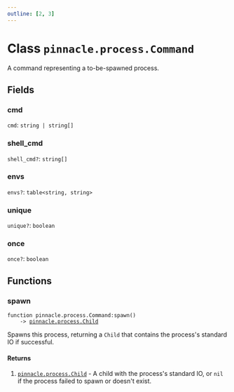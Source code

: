 ```yaml
---
outline: [2, 3]
---
```


# Class `pinnacle.process.Command`


A command representing a to-be-spawned process.

## Fields

### cmd

`cmd`: <code>string | string[]</code>



### shell_cmd <Badge type="danger" text="nullable" />

`shell_cmd?`: <code>string[]</code>



### envs <Badge type="danger" text="nullable" />

`envs?`: <code>table&lt;string, string></code>



### unique <Badge type="danger" text="nullable" />

`unique?`: <code>boolean</code>



### once <Badge type="danger" text="nullable" />

`once?`: <code>boolean</code>




## Functions

### <Badge type="method" text="method" /> spawn

<div class="language-lua"><pre><code>function pinnacle.process.Command:spawn()
    -> <a href="/lua-reference/classes/pinnacle.process.Child">pinnacle.process.Child</a></code></pre></div>

Spawns this process, returning a `Child` that contains the process's standard IO if successful.




#### Returns

1. <code><a href="/lua-reference/classes/pinnacle.process.Child">pinnacle.process.Child</a></code> - A child with the process's standard IO, or `nil` if the process failed to spawn or doesn't exist.



